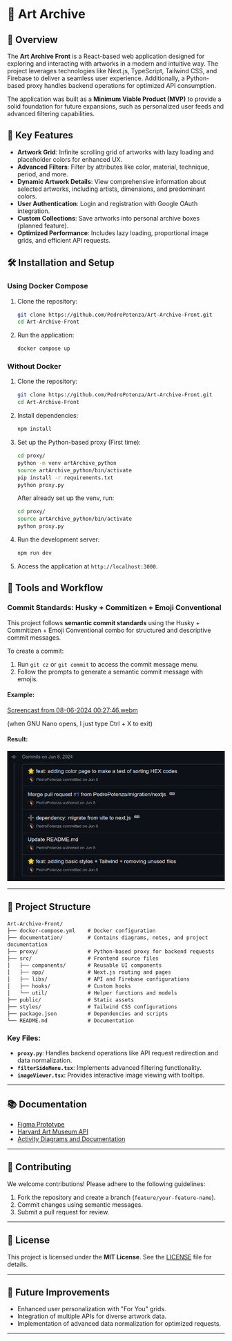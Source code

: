 # 🎨 Art Archive

## 📖 Overview

The **Art Archive Front** is a React-based web application designed for exploring and interacting with artworks in a modern and intuitive way. The project leverages technologies like Next.js, TypeScript, Tailwind CSS, and Firebase to deliver a seamless user experience. Additionally, a Python-based proxy handles backend operations for optimized API consumption.

The application was built as a **Minimum Viable Product (MVP)** to provide a solid foundation for future expansions, such as personalized user feeds and advanced filtering capabilities.

## 🚀 Key Features

- **Artwork Grid**: Infinite scrolling grid of artworks with lazy loading and placeholder colors for enhanced UX.
- **Advanced Filters**: Filter by attributes like color, material, technique, period, and more.
- **Dynamic Artwork Details**: View comprehensive information about selected artworks, including artists, dimensions, and predominant colors.
- **User Authentication**: Login and registration with Google OAuth integration.
- **Custom Collections**: Save artworks into personal archive boxes (planned feature).
- **Optimized Performance**: Includes lazy loading, proportional image grids, and efficient API requests.

## 🛠 Installation and Setup

### Using Docker Compose

1. Clone the repository:
   ```bash
   git clone https://github.com/PedroPotenza/Art-Archive-Front.git
   cd Art-Archive-Front
   ```
2. Run the application:
   ```bash
   docker compose up
   ```

### Without Docker

1. Clone the repository:
   ```bash
   git clone https://github.com/PedroPotenza/Art-Archive-Front.git
   cd Art-Archive-Front
   ```
2. Install dependencies:
   ```bash
   npm install
   ```
3. Set up the Python-based proxy (First time):

   ```bash
   cd proxy/
   python -m venv artArchive_python
   source artArchive_python/bin/activate
   pip install -r requirements.txt
   python proxy.py
   ```

   After already set up the venv, run:

   ```bash
   cd proxy/
   source artArchive_python/bin/activate
   python proxy.py
   ```

4. Run the development server:
   ```bash
   npm run dev
   ```
5. Access the application at `http://localhost:3000`.

## 🔧 Tools and Workflow

### Commit Standards: Husky + Commitizen + Emoji Conventional

This project follows **semantic commit standards** using the Husky + Commitizen + Emoji Conventional combo for structured and descriptive commit messages.

To create a commit:

1. Run `git cz` or `git commit` to access the commit message menu.
2. Follow the prompts to generate a semantic commit message with emojis.

#### Example:

[Screencast from 08-06-2024 00:27:46.webm](https://github.com/PedroPotenza/Art-Archive-Front/assets/83480686/ce2e1e32-c361-4b8f-a1c0-9f16bb1e0b6c)

(when GNU Nano opens, I just type Ctrl + X to exit)

#### Result:

![alt text](assets/commitHistoryExample.png)

---

## 📂 Project Structure

```
Art-Archive-Front/
├── docker-compose.yml    # Docker configuration
├── documentation/        # Contains diagrams, notes, and project documentation
├── proxy/                # Python-based proxy for backend requests
├── src/                  # Frontend source files
│   ├── components/       # Reusable UI components
│   ├── app/              # Next.js routing and pages
│   ├── libs/             # API and Firebase configurations
│   ├── hooks/            # Custom hooks
│   └── util/             # Helper functions and models
├── public/               # Static assets
├── styles/               # Tailwind CSS configurations
├── package.json          # Dependencies and scripts
└── README.md             # Documentation
```

### Key Files:

- **`proxy.py`**: Handles backend operations like API request redirection and data normalization.
- **`filterSideMenu.tsx`**: Implements advanced filtering functionality.
- **`imageViewer.tsx`**: Provides interactive image viewing with tooltips.

---

## 📚 Documentation

- [Figma Prototype](https://www.figma.com/design/MsPqVyoHSHn9voeHd1Ebfy/Art-Archive?node-id=0-1&t=zHTmqiityQr73TZE-1)
- [Harvard Art Museum API](https://github.com/harvardartmuseums/api-docs)
- [Activity Diagrams and Documentation](./documentation/)

---

## 🤝 Contributing

We welcome contributions! Please adhere to the following guidelines:

1. Fork the repository and create a branch (`feature/your-feature-name`).
2. Commit changes using semantic messages.
3. Submit a pull request for review.

---

## 📜 License

This project is licensed under the **MIT License**. See the [LICENSE](./LICENSE) file for details.

---

## 🌟 Future Improvements

- Enhanced user personalization with "For You" grids.
- Integration of multiple APIs for diverse artwork data.
- Implementation of advanced data normalization for optimized requests.

---

